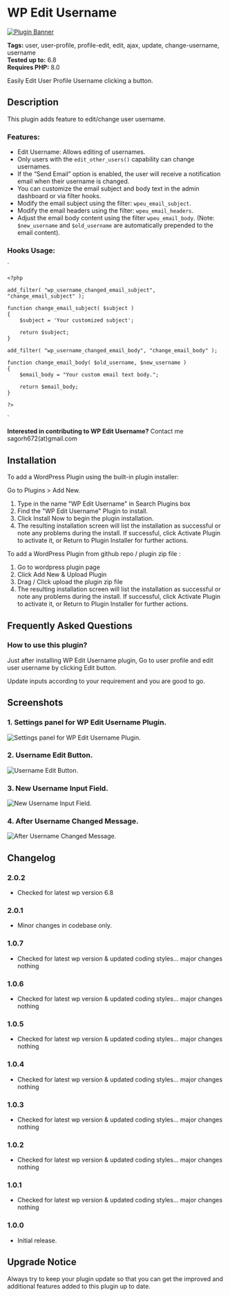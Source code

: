 # WP Edit Username

[![Plugin Banner](https://ps.w.org/wp-edit-username/assets/banner-772x250.png)](https://wordpress.org/plugins/wp-edit-username/)

**Tags:** user, user-profile, profile-edit, edit, ajax, update, change-username, username \
**Tested up to:** 6.8 \
**Requires PHP:** 8.0

Easily Edit User Profile Username clicking a button.

## Description

This plugin adds feature to edit/change user username.

### Features:

- Edit Username: Allows editing of usernames.
- Only users with the `edit_other_users()` capability can change usernames.
- If the “Send Email” option is enabled, the user will receive a notification email when their username is changed.
- You can customize the email subject and body text in the admin dashboard or via filter hooks.
- Modify the email subject using the filter: `wpeu_email_subject`.
- Modify the email headers using the filter: `wpeu_email_headers`.
- Adjust the email body content using the filter `wpeu_email_body`. (Note: `$new_username` and `$old_username` are automatically prepended to the email content).
### Hooks Usage:

`
	
	<?php
	
	add_filter( "wp_username_changed_email_subject", "change_email_subject" );
	
	function change_email_subject( $subject )
	{
		$subject = 'Your customized subject';
		
		return $subject;
	}
	
	add_filter( "wp_username_changed_email_body", "change_email_body" );
	
	function change_email_body( $old_username, $new_username )
	{
		$email_body = "Your custom email text body.";
		
		return $email_body;
	}
	
	?>
`

**Interested in contributing to WP Edit Username?**
Contact me sagorh672(at)gmail.com

## Installation

To add a WordPress Plugin using the built-in plugin installer:

Go to Plugins > Add New.

1. Type in the name "WP Edit Username" in Search Plugins box
2. Find the "WP Edit Username" Plugin to install.
3. Click Install Now to begin the plugin installation.
4. The resulting installation screen will list the installation as successful or note any problems during the install.
If successful, click Activate Plugin to activate it, or Return to Plugin Installer for further actions.

To add a WordPress Plugin from github repo / plugin zip file :
1. Go to wordpress plugin page
2. Click Add New & Upload Plugin
3. Drag / Click upload the plugin zip file
4. The resulting installation screen will list the installation as successful or note any problems during the install.
If successful, click Activate Plugin to activate it, or Return to Plugin Installer for further actions.

## Frequently Asked Questions

### How to use this plugin?

Just after installing WP Edit Username plugin, Go to user profile and edit user username by clicking Edit button.

Update inputs according to your requirement and you are good to go.

## Screenshots

### 1. Settings panel for WP Edit Username Plugin.

![Settings panel for WP Edit Username Plugin.](https://ps.w.org/wp-edit-username/assets/screenshot-1.png)

### 2. Username Edit Button.

![Username Edit Button.](https://ps.w.org/wp-edit-username/assets/screenshot-2.png)

### 3. New Username Input Field.

![New Username Input Field.](https://ps.w.org/wp-edit-username/assets/screenshot-3.png)

### 4. After Username Changed Message.

![After Username Changed Message.](https://ps.w.org/wp-edit-username/assets/screenshot-4.png)

## Changelog

### 2.0.2
- Checked for latest wp version 6.8

### 2.0.1
- Minor changes in codebase only.

### 1.0.7
- Checked for latest wp version & updated coding styles... major changes nothing

### 1.0.6
- Checked for latest wp version & updated coding styles... major changes nothing

### 1.0.5
- Checked for latest wp version & updated coding styles... major changes nothing

### 1.0.4
- Checked for latest wp version & updated coding styles... major changes nothing

### 1.0.3
- Checked for latest wp version & updated coding styles... major changes nothing

### 1.0.2
- Checked for latest wp version & updated coding styles... major changes nothing

### 1.0.1
- Checked for latest wp version & updated coding styles... major changes nothing

### 1.0.0
- Initial release.

## Upgrade Notice

Always try to keep your plugin update so that you can get the improved and additional features added to this plugin up to date.